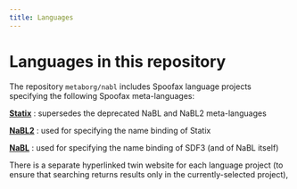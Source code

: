 ```yaml
---
title: Languages
---
```


# Languages in this repository

The repository `metaborg/nabl` includes Spoofax language projects specifying
the following Spoofax meta-languages:

**[Statix]**
: supersedes the deprecated NaBL and NaBL2 meta-languages

**[NaBL2]**
: used for specifying the name binding of Statix

**[NaBL]**
:  used for specifying the name binding of SDF3 (and of NaBL itself)

There is a separate hyperlinked twin website for each language project
(to ensure that searching returns results only in the currently-selected project),

[Statix]: ../../statix.lang/
[NaBL2]:  ../../nabl2.lang/
[NaBL]:   ../../org.metaborg.meta.lang.nabl/
